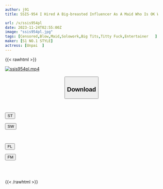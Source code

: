 ```yaml
---
author: j91
title: SSIS-954 I Hired A Big-breasted Influencer As A Maid Who Is OK With Blowjobs And Titty Fucks [I Also Dressed Her In The Same Outfit As ●ik●ok]

url: /v/ssis954pl
date: 2023-11-24T02:55:00Z
image: "ssis954pl.jpg"
tags: [Censored,Blow,Maid,Solowork,Big Tits,Titty Fuck,Entertainer	 ]
maker: [S1 NO.1 STYLE]
actress: [Unpai  ]
---
```



{{< rawhtml >}}

<div class="video" data-videoid="1akVQ4eVKxix6W">
    <a href="javascript:;">
        <img src="/v/ssis954pl/ssis954pl.jpg" width="WIDTH" height="HEIGHT" alt="ssis954pl.mp4" loading="lazy">
    </a>
</div>

<script type="text/javascript" src="https://j91.asia/asset/on-demand-st.js"></script>

<br>
  <link rel="stylesheet" href="https://j91.asia/asset/bs5.css">
  
  <center>
  <button class="btn btn-primary" type="button" data-bs-toggle="collapse" data-bs-target=".multi-collapse" aria-expanded="false" aria-controls="multiCollapseExample1 multiCollapseExample2"><h2>Download</h2></button></center>
</p>
<div class="row">
  <div class="col">
    <div class="collapse multi-collapse" id="multiCollapseExample1">
      <div class="card card-body">
	      	      <br>
<div class="buttons">  
<p><a href="https://streamtape.to/v/1akVQ4eVKxix6W" target="_blank"><button class="btn-hover color-3"><i class="fa fa-download"></i> ST</button></a></p>
<p><a href="https://flaswish.com/8vhk13tbmj8g" target="_blank"><button class="btn-hover color-2"><i class="fa fa-download"></i> SW</button></a></p></div>
    </div>
  </div>
</div>
  <div class="col">
    <div class="collapse multi-collapse" id="multiCollapseExample2">
      <div class="card card-body">
	      <br>
<div class="buttons">
<p><a href="javascript:;" target="_blank"><button class="btn-hover color-9"><i class="fa fa-download"></i> FL</button></a></p>
<p><a href="javascript:;" target="_blank"><button class="btn-hover color-8"><i class="fa fa-download"></i> FM</button></a></p></div>
<br><br>
      </div>
    </div>
  </div>
</div>

{{< /rawhtml >}}
